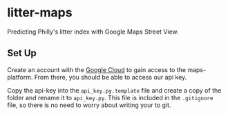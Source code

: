 # litter-maps
Predicting Philly's litter index with Google Maps Street View.

## Set Up
Create an account with the [Google Cloud](https://cloud.google.com/maps-platform) to gain access to the maps-platform. From there, you should be able to access our api key.

Copy the api-key into the `api_key.py.template` file and create a copy of the folder and rename it to `api_key.py`. This file is included in the `.gitignore` file, so there is no need to worry about writing your to git.

